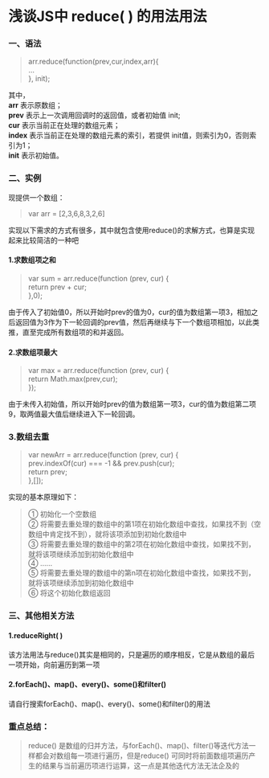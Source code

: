 # 浅谈JS中 reduce( ) 的用法用法
### 一、语法
>arr.reduce(function(prev,cur,index,arr){  
  ...  
  }, init);


其中，  
**arr** 表示原数组；  
**prev** 表示上一次调用回调时的返回值，或者初始值 init;  
**cur** 表示当前正在处理的数组元素；  
**index** 表示当前正在处理的数组元素的索引，若提供 init值，则索引为0，否则索引为1；  
**init** 表示初始值。

### 二、实例

现提供一个数组：  
>var arr = [2,3,6,8,3,2,6]

实现以下需求的方式有很多，其中就包含使用reduce()的求解方式，也算是实现起来比较简洁的一种吧

#### 1.求数组项之和

>var sum = arr.reduce(function (prev, cur) {  
    return prev + cur;  
},0);

由于传入了初始值0，所以开始时prev的值为0，cur的值为数组第一项3，相加之后返回值为3作为下一轮回调的prev值，然后再继续与下一个数组项相加，以此类推，直至完成所有数组项的和并返回。

#### 2.求数组项最大

>var max = arr.reduce(function (prev, cur) {  
    return Math.max(prev,cur);  
});

由于未传入初始值，所以开始时prev的值为数组第一项3，cur的值为数组第二项9，取两值最大值后继续进入下一轮回调。

### 3.数组去重

>var newArr = arr.reduce(function (prev, cur) {  
    prev.indexOf(cur) === -1 && prev.push(cur);  
    return prev;  
},[]);

实现的基本原理如下：

>① 初始化一个空数组  
② 将需要去重处理的数组中的第1项在初始化数组中查找，如果找不到（空数组中肯定找不到），就将该项添加到初始化数组中  
③ 将需要去重处理的数组中的第2项在初始化数组中查找，如果找不到，就将该项继续添加到初始化数组中  
④ ……  
⑤ 将需要去重处理的数组中的第n项在初始化数组中查找，如果找不到，就将该项继续添加到初始化数组中  
⑥ 将这个初始化数组返回

### 三、其他相关方法

#### 1.reduceRight( )

该方法用法与reduce()其实是相同的，只是遍历的顺序相反，它是从数组的最后一项开始，向前遍历到第一项

#### 2.forEach()、map()、every()、some()和filter()

请自行搜索forEach()、map()、every()、some()和filter()的用法

### 重点总结：
>reduce() 是数组的归并方法，与forEach()、map()、filter()等迭代方法一样都会对数组每一项进行遍历，但是reduce() 可同时将前面数组项遍历产生的结果与当前遍历项进行运算，这一点是其他迭代方法无法企及的




